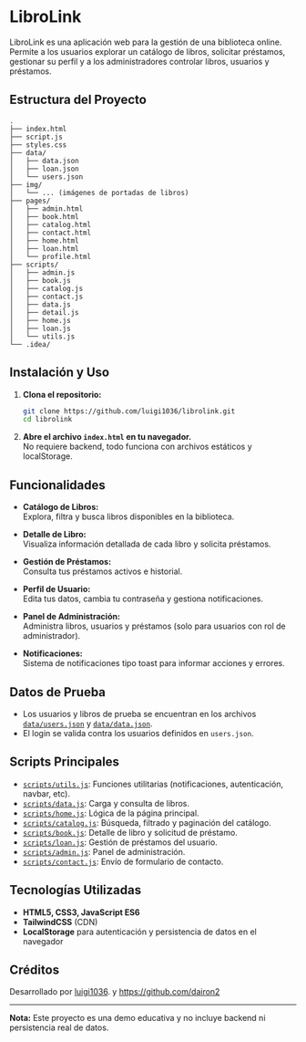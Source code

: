 # LibroLink

LibroLink es una aplicación web para la gestión de una biblioteca online. Permite a los usuarios explorar un catálogo de libros, solicitar préstamos, gestionar su perfil y a los administradores controlar libros, usuarios y préstamos.

## Estructura del Proyecto

```
.
├── index.html
├── script.js
├── styles.css
├── data/
│   ├── data.json
│   ├── loan.json
│   └── users.json
├── img/
│   └── ... (imágenes de portadas de libros)
├── pages/
│   ├── admin.html
│   ├── book.html
│   ├── catalog.html
│   ├── contact.html
│   ├── home.html
│   ├── loan.html
│   └── profile.html
├── scripts/
│   ├── admin.js
│   ├── book.js
│   ├── catalog.js
│   ├── contact.js
│   ├── data.js
│   ├── detail.js
│   ├── home.js
│   ├── loan.js
│   └── utils.js
└── .idea/
```

## Instalación y Uso

1. **Clona el repositorio:**
   ```sh
   git clone https://github.com/luigi1036/librolink.git
   cd librolink
   ```

2. **Abre el archivo `index.html` en tu navegador.**  
   No requiere backend, todo funciona con archivos estáticos y localStorage.

## Funcionalidades

- **Catálogo de Libros:**  
  Explora, filtra y busca libros disponibles en la biblioteca.

- **Detalle de Libro:**  
  Visualiza información detallada de cada libro y solicita préstamos.

- **Gestión de Préstamos:**  
  Consulta tus préstamos activos e historial.

- **Perfil de Usuario:**  
  Edita tus datos, cambia tu contraseña y gestiona notificaciones.

- **Panel de Administración:**  
  Administra libros, usuarios y préstamos (solo para usuarios con rol de administrador).

- **Notificaciones:**  
  Sistema de notificaciones tipo toast para informar acciones y errores.

## Datos de Prueba

- Los usuarios y libros de prueba se encuentran en los archivos [`data/users.json`](data/users.json) y [`data/data.json`](data/data.json).
- El login se valida contra los usuarios definidos en `users.json`.

## Scripts Principales

- [`scripts/utils.js`](scripts/utils.js): Funciones utilitarias (notificaciones, autenticación, navbar, etc).
- [`scripts/data.js`](scripts/data.js): Carga y consulta de libros.
- [`scripts/home.js`](scripts/home.js): Lógica de la página principal.
- [`scripts/catalog.js`](scripts/catalog.js): Búsqueda, filtrado y paginación del catálogo.
- [`scripts/book.js`](scripts/book.js): Detalle de libro y solicitud de préstamo.
- [`scripts/loan.js`](scripts/loan.js): Gestión de préstamos del usuario.
- [`scripts/admin.js`](scripts/admin.js): Panel de administración.
- [`scripts/contact.js`](scripts/contact.js): Envío de formulario de contacto.

## Tecnologías Utilizadas

- **HTML5, CSS3, JavaScript ES6**
- **TailwindCSS** (CDN)
- **LocalStorage** para autenticación y persistencia de datos en el navegador

## Créditos

Desarrollado por [luigi1036](https://github.com/luigi1036).  y https://github.com/dairon2 

---

**Nota:** Este proyecto es una demo educativa y no incluye backend ni persistencia real de datos.
